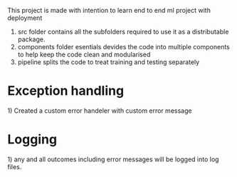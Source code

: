 This project is made with intention to learn end to end ml project with deployment
1) src folder contains all the subfolders required to use it as a distributable package.
2) components folder esentials devides the code into multiple components to help keep the code clean and modularised
3) pipeline splits the code to treat training and testing separately

<h1> Exception handling </h1>
    1) Created a custom error handeler with custom error message
<h1> Logging </h1>
    1) any and all outcomes including error messages will be logged into log files.
